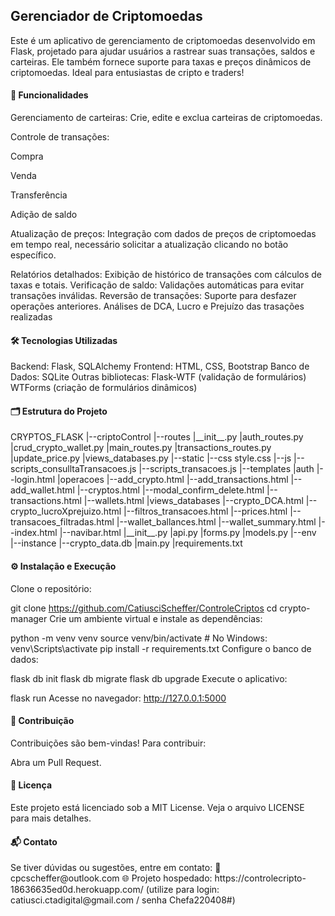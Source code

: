 <h2>Gerenciador de Criptomoedas</h2> 
<p>Este é um aplicativo de gerenciamento de criptomoedas desenvolvido em Flask, projetado para ajudar usuários a rastrear suas transações, saldos e carteiras. Ele também fornece suporte para taxas e preços dinâmicos de criptomoedas. Ideal para entusiastas de cripto e traders!</p>

<h4>🚀 Funcionalidades</h4>
Gerenciamento de carteiras: Crie, edite e exclua carteiras de criptomoedas.

Controle de transações:

Compra

Venda

Transferência

Adição de saldo

Atualização de preços: Integração com dados de preços de criptomoedas em tempo real, necessário solicitar a atualização clicando no botão específico.

Relatórios detalhados: Exibição de histórico de transações com cálculos de taxas e totais.
Verificação de saldo: Validações automáticas para evitar transações inválidas.
Reversão de transações: Suporte para desfazer operações anteriores.
Análises de DCA, Lucro e Prejuízo das trasações realizadas

<h4>🛠️ Tecnologias Utilizadas</h4>
Backend: Flask, SQLAlchemy
Frontend: HTML, CSS, Bootstrap
Banco de Dados: SQLite
Outras bibliotecas:
Flask-WTF (validação de formulários)
WTForms (criação de formulários dinâmicos)

<h4>🗂️ Estrutura do Projeto</h4>
CRYPTOS_FLASK
    |--criptoControl
        |--routes
            |__init__.py
            |auth_routes.py
            |crud_crypto_wallet.py
            |main_routes.py
            |transactions_routes.py
            |update_price.py
            |views_databases.py
        |--static
            |--css
               style.css 
            |--js
                |--scripts_consulltaTransacoes.js
                |--scripts_transacoes.js
        |--templates
            |auth
                |--login.html
            |operacoes
                |--add_crypto.html
                |--add_transactions.html
                |--add_wallet.html
                |--cryptos.html
                |--modal_confirm_delete.html
                |--transactions.html
                |--wallets.html
            |views_databases
                |--crypto_DCA.html
                |--crypto_lucroXprejuizo.html
                |--filtros_transacoes.html
                |--prices.html
                |--transacoes_filtradas.html
                |--wallet_ballances.html
                |--wallet_summary.html
            |--index.html
            |--navibar.html
        |__init__.py
        |api.py
        |forms.py
        |models.py
    |--env
    |--instance
        |--crypto_data.db
    |main.py
    |requirements.txt

<h4>⚙️ Instalação e Execução</h4>
Clone o repositório:

git clone https://github.com/CatiusciScheffer/ControleCriptos
cd crypto-manager
Crie um ambiente virtual e instale as dependências:

python -m venv venv
source venv/bin/activate  # No Windows: venv\Scripts\activate
pip install -r requirements.txt
Configure o banco de dados:

flask db init
flask db migrate
flask db upgrade
Execute o aplicativo:

flask run
Acesse no navegador: http://127.0.0.1:5000

<h4>📝 Contribuição</h4>
Contribuições são bem-vindas! Para contribuir:

Abra um Pull Request.
<h4>📜 Licença</h4>
Este projeto está licenciado sob a MIT License. Veja o arquivo LICENSE para mais detalhes.

<h4>📬 Contato</h4>
Se tiver dúvidas ou sugestões, entre em contato:
📧 cpcscheffer@outlook.com
🌐 Projeto hospedado: https://controlecripto-18636635ed0d.herokuapp.com/ (utilize para login:  catiusci.ctadigital@gmail.com / senha Chefa220408#)
